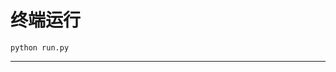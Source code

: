 # 终端运行

```shell
python run.py
```
******************************************************************************************************************************************************************************************************************************************************************************************************************************************************************************************************************************************************************************************************************************************************************************************************************************************************************************************************************************************************************************************************************************************************************************************************************************************************************************************************************************************************************************************************************************************************************************************************************************************************************************************************